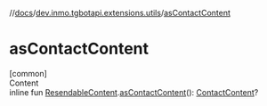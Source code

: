 //[docs](../../index.md)/[dev.inmo.tgbotapi.extensions.utils](index.md)/[asContactContent](as-contact-content.md)



# asContactContent  
[common]  
Content  
inline fun [ResendableContent](../dev.inmo.tgbotapi.types.message.content.abstracts/-resendable-content/index.md).[asContactContent](as-contact-content.md)(): [ContactContent](../dev.inmo.tgbotapi.types.message.content/-contact-content/index.md)?  



